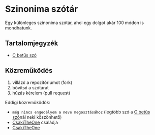 # Szinonima szótár

Egy különleges szinonima szótár, ahol egy dolgot akár 100 módon is mondhatunk.

## Tartalomjegyzék

- [C betűs szó](./words/c.md)

## Közreműködés

1. villázd a repozitóriumot (fork)
2. bővítsd a szótárat
3. húzás kérelem (pull request)

Eddigi közreműködők:

- `még nincs engedélyem a neve megosztásához` (legtöbb szó a [C betűs szó](./words/c.md)nál neki köszönhető)
- [CsakiTheOne](https://github.com/CsakiTheOne/) családja
- [CsakiTheOne](https://github.com/CsakiTheOne/)

